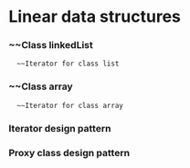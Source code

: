 # Linear data structures

  ### ~~Class linkedList
      
      ~~Iterator for class list
      
  ### ~~Class array
    
      ~~Iterator for class array
      
### Iterator design pattern

### Proxy class design pattern
